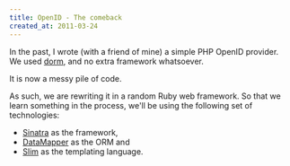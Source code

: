 ```yaml
---
title: OpenID - The comeback
created_at: 2011-03-24
---
```


In the past, I wrote (with a friend of mine) a simple PHP OpenID provider. We
used [dorm](http://getdorm.com/), and no extra framework whatsoever.

It is now a messy pile of code.

As such, we are rewriting it in a random Ruby web framework. So that we learn
something in the process, we'll be using the following set of technologies:

* [Sinatra](http://sinatrarb.com/) as the framework,
* [DataMapper](http://datamapper.org/) as the ORM and
* [Slim](http://slim-lang.com/) as the templating language.
